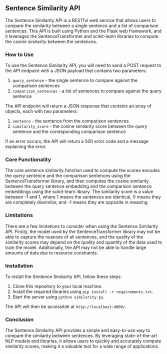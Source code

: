 ## Sentence Similarity API

The Sentence Similarity API is a RESTful web service that allows users to compare the similarity between a single sentence and a list of comparison sentences. This API is built using Python and the Flask web framework, and it leverages the SentenceTransformer and scikit-learn libraries to compute the cosine similarity between the sentences.

### How to Use

To use the Sentence Similarity API, you will need to send a POST request to the API endpoint with a JSON payload that contains two parameters:

1. `query_sentence` - the single sentence to compare against the comparison sentences
2. `comparison_sentences` - a list of sentences to compare against the query sentence

The API endpoint will return a JSON response that contains an array of objects, each with two parameters:

1. `sentence` - the sentence from the comparison sentences
2. `similarity_score` - the cosine similarity score between the query sentence and the corresponding comparison sentence

If an error occurs, the API will return a 500 error code and a message explaining the error.

### Core Functionality

The core sentence similarity function used to compute the scores encodes the query sentence and the comparison sentences using the SentenceTransformer library, and then computes the cosine similarity between the query sentence embedding and the comparison sentence embeddings using the scikit-learn library. The similarity score is a value between -1 and 1, where 1 means the sentences are identical, 0 means they are completely dissimilar, and -1 means they are opposite in meaning.

### Limitations

There are a few limitations to consider when using the Sentence Similarity API. Firstly, the model used by the SentenceTransformer library may not be able to capture the nuances of all sentences, and the quality of the similarity scores may depend on the quality and quantity of the data used to train the model. Additionally, the API may not be able to handle large amounts of data due to resource constraints.

### Installation

To install the Sentence Similarity API, follow these steps:

1. Clone this repository to your local machine.
2. Install the required libraries using `pip install -r requirements.txt`.
3. Start the server using `python similarity.py`.

The API will then be accessible at `http://localhost:4000/`.

### Conclusion

The Sentence Similarity API provides a simple and easy-to-use way to compare the similarity between sentences. By leveraging state-of-the-art NLP models and libraries, it allows users to quickly and accurately compute similarity scores, making it a valuable tool for a wide range of applications.
